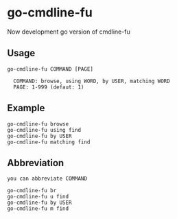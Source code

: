 # go-cmdline-fu
Now development
go version of cmdline-fu

## Usage

    go-cmdline-fu COMMAND [PAGE]
    
      COMMAND: browse, using WORD, by USER, matching WORD
      PAGE: 1-999 (defaut: 1)

## Example

    go-cmdline-fu browse
    go-cmdline-fu using find
    go-cmdline-fu by USER
    go-cmdline-fu matching find

## Abbreviation
    you can abbreviate COMMAND

    go-cmdline-fu br
    go-cmdline-fu u find
    go-cmdline-fu by USER
    go-cmdline-fu m find
